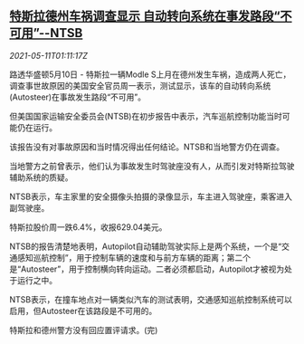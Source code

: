 <!--1620696663000-->
[特斯拉德州车祸调查显示 自动转向系统在事发路段“不可用”--NTSB](https://cn.reuters.com/article/tesla-car-accident-ntsb-0511-idCNKBS2CS048)
------

<div><i>2021-05-11T01:11:17Z</i></div><p>路透华盛顿5月10日 - 特斯拉一辆Modle S上月在德州发生车祸，造成两人死亡，调查事世故原因的美国安全官员周一表示，测试显示，该车的自动转向系统(Autosteer)在事故发生路段“不可用”。</p><p>但美国国家运输安全委员会(NTSB)在初步报告中表示，汽车巡航控制功能当时可能仍在运行。</p><p>该报告没有对事故原因和当时情况得出任何结论。NTSB和当地警方仍在调查。</p><p>当地警方之前曾表示，他们认为事故发生时驾驶座没有人，从而引发对特斯拉驾驶辅助系统的质疑。</p><p>NTSB表示，车主家里的安全摄像头拍摄的录像显示，车主进入驾驶座，乘客进入副驾驶座。</p><p>特斯拉股价周一跌6.4%，收报629.04美元。</p><p>NTSB的报告清楚地表明，Autopilot自动辅助驾驶实际上是两个系统，一个是“交通感知巡航控制”，用于控制车辆的速度和与前方车辆的距离；第二个是“Autosteer”，用于控制横向转向运动。二者必须都启动，Autopilot才被视为处于运行之中。</p><p>NTSB表示，在撞车地点对一辆类似汽车的测试表明，交通感知巡航控制系统可以启用，但Autosteer在该路段是不可用的。</p><p>特斯拉和德州警方没有回应置评请求。(完)</p>
